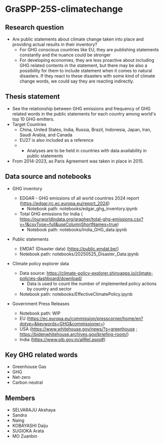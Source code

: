# GraSPP-25S-climatechange
## Research question
- Are public statements about climate change taken into place and providing actual results in their inventory?
  - For GHG conscious countries like EU, they are publishing statements constantly and the nuance could be stronger
  - For developing economies, they are less proactive about including GHG related contents in the statement, but there may be also a possibility for them to include statement when it comes to natural disasters. If they react to these disasters with some kind of climate change words, we could say they are reacting indirectly.

## Thesis statement
- See the relationship between GHG emissions and frequency of GHG related words in the public statements for each country among world's top 10 GHG emitters.
- Target Countries
    - China, United States, India, Russia, Brazil, Indonesia, Japan, Iran, Saudi Arabia, and Canada
    - EU27 is also included as a reference
    - * Analyses are to be held in countries with data availability in public statements
- From 2014-2023, as Paris Agreement was taken in place in 2015.

## Data source and notebooks
- GHG inventory
    - EDGAR - GHG emissions of all world countries 2024 report (https://edgar.jrc.ec.europa.eu/report_2024)
        - Notebook path: notebooks/edgar_ghg_inventory.ipynb
    - Total GHG emissions for India ( https://ourworldindata.org/grapher/total-ghg-emissions.csv?v=1&csvType=full&useColumnShortNames=true)
        - Notebook path: notebooks/India_GHG_data.ipynb

- Public statements
    - EMDAT (Disaster data) (https://public.emdat.be/)
    - Notebook path: notebooks/20250525_Disaster_Data.ipynb

- Climate policy explorer data
    - Data source: https://climate-policy-explorer.shinyapps.io/climate-policies-dashboard/download/
        - Data is used to count the number of implemented policy actions by country and sector
    - Notebook path: notebooks/EffectiveClimatePolicy.ipynb

- Government Press Releases
    - Notebook path: WIP
    - EU (https://ec.europa.eu/commission/presscorner/home/en?dotyp=&keywords=GHG&commissioner=)
    - USA (https://www.whitehouse.gov/news/?s=greenhouse ; https://bidenwhitehouse.archives.gov/briefing-room/)
    - India (https://www.pib.gov.in/allRel.aspx#)

## Key GHG related words
- Greenhouse Gas
- GHG
- Net-zero
- Carbon neutral

## Members
- SELVARAJU Akshaya
- Sandra
- Naing
- KOBAYASHI Daiju
- SUGIOKA Arata
- MO Zuanbin
